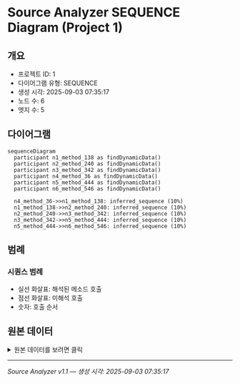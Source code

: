 # Source Analyzer SEQUENCE Diagram (Project 1)

## 개요
- 프로젝트 ID: 1
- 다이어그램 유형: SEQUENCE
- 생성 시각: 2025-09-03 07:35:17
- 노드 수: 6
- 엣지 수: 5

## 다이어그램

```mermaid
sequenceDiagram
  participant n1_method_138 as findDynamicData()
  participant n2_method_240 as findDynamicData()
  participant n3_method_342 as findDynamicData()
  participant n4_method_36 as findDynamicData()
  participant n5_method_444 as findDynamicData()
  participant n6_method_546 as findDynamicData()

  n4_method_36->>n1_method_138: inferred_sequence (10%)
  n1_method_138->>n2_method_240: inferred_sequence (10%)
  n2_method_240->>n3_method_342: inferred_sequence (10%)
  n3_method_342->>n5_method_444: inferred_sequence (10%)
  n5_method_444->>n6_method_546: inferred_sequence (10%)
```

## 범례

### 시퀀스 범례
- 실선 화살표: 해석된 메소드 호출
- 점선 화살표: 미해석 호출
- 숫자: 호출 순서

## 원본 데이터

<details>
<summary>원본 데이터를 보려면 클릭</summary>

노드 목록 (6)
```json
  method:36: findDynamicData() (method)
  method:138: findDynamicData() (method)
  method:240: findDynamicData() (method)
  method:342: findDynamicData() (method)
  method:444: findDynamicData() (method)
  method:546: findDynamicData() (method)
```

엣지 목록 (5)
```json
  method:36 -> method:138 (inferred_sequence)
  method:138 -> method:240 (inferred_sequence)
  method:240 -> method:342 (inferred_sequence)
  method:342 -> method:444 (inferred_sequence)
  method:444 -> method:546 (inferred_sequence)
```

</details>

---
*Source Analyzer v1.1 — 생성 시각: 2025-09-03 07:35:17*